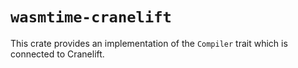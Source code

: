 # `wasmtime-cranelift`

This crate provides an implementation of the `Compiler` trait which is
connected to Cranelift.
